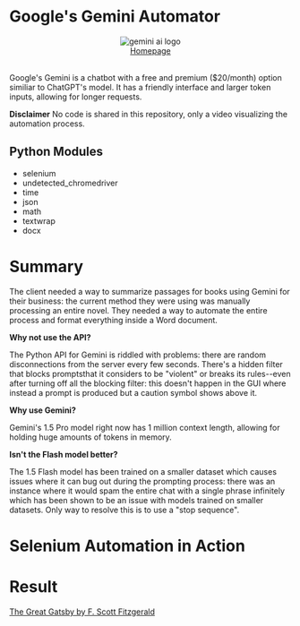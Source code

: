 # Google's Gemini Automator

<div align="center">
    <picture><img alt="gemini ai logo" src="https://github.com/miahj1/Gemini-Automator/assets/84815985/7be714fb-9a19-4502-b47e-90c16cd03f98"></picture>
    <br>
    <div align="center"><a href="https://aistudio.google.com/app/">Homepage</a></div>
</div>
<br>

Google's Gemini is a chatbot with a free and premium ($20/month) option similiar to ChatGPT's model. 
It has a friendly interface and larger token inputs, allowing for longer requests. 

**Disclaimer** No code is shared in this repository, only a video visualizing the automation process.

## Python Modules
- selenium
- undetected_chromedriver
- time
- json
- math
- textwrap
- docx

# Summary
The client needed a way to summarize passages for books using Gemini for their business: the current method they were using was manually processing an entire novel.
They needed a way to automate the entire process and format everything inside a Word document.

**Why not use the API?**<br>

The Python API for Gemini is riddled with problems: there are random disconnections from the server every few seconds. 
There's a hidden filter that blocks promptsthat it considers to be "violent" or breaks its rules--even after turning off all the blocking filter: this doesn't
happen in the GUI where instead a prompt is produced but a caution symbol shows above it.

**Why use Gemini?**<br>

Gemini's 1.5 Pro model right now has 1 million context length, allowing for holding huge amounts of tokens in memory.

**Isn't the Flash model better?**<br>

The 1.5 Flash model has been trained on a smaller dataset which causes issues where it can bug out during the prompting process: 
there was an instance where it would spam the entire chat with a single phrase infinitely which has been shown to be an issue with models
trained on smaller datasets. Only way to resolve this is to use a "stop sequence".

# Selenium Automation in Action


# Result
[The Great Gatsby by F. Scott Fitzgerald](great_gatsby.docx)

